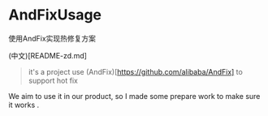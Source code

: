 # AndFixUsage
使用AndFix实现热修复方案

(中文)[README-zd.md]

> it's a project use (AndFix)[https://github.com/alibaba/AndFix] to support hot fix

We aim to use it in our product, so I made some prepare work to make sure it works .



